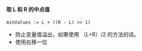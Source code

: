 #### 取 L 和 R 的中点值

```
minValues := L + ((R - L) >> 1)
```

- 防止变量值溢出，如果使用 （L+R）/2 的方法的话。
- 使用右移一位

